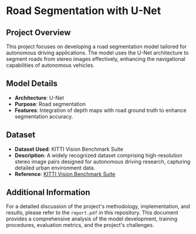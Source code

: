 # Road Segmentation with U-Net

## Project Overview
This project focuses on developing a road segmentation model tailored for autonomous driving applications. The model uses the U-Net architecture to segment roads from stereo images effectively, enhancing the navigational capabilities of autonomous vehicles.

## Model Details
- **Architecture**: U-Net
- **Purpose**: Road segmentation
- **Features**: Integration of depth maps with road ground truth to enhance segmentation accuracy.

## Dataset
- **Dataset Used**: KITTI Vision Benchmark Suite
- **Description**: A widely recognized dataset comprising high-resolution stereo image pairs designed for autonomous driving research, capturing detailed urban environment data.
- **Reference**: [KITTI Vision Benchmark Suite](http://www.cvlibs.net/datasets/kitti/)

## Additional Information
For a detailed discussion of the project's methodology, implementation, and results, please refer to the `report.pdf` in this repository. This document provides a comprehensive analysis of the model development, training procedures, evaluation metrics, and the project's challenges.

